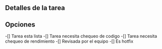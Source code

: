## Detalles de la tarea

## Opciones
-[] Tarea esta lista
-[] Tarea necesita chequeo de codigo
-[] Tarea necesita chequeo de rendimiento
-[] Revisada por el equipo
-[] Es hotfix
